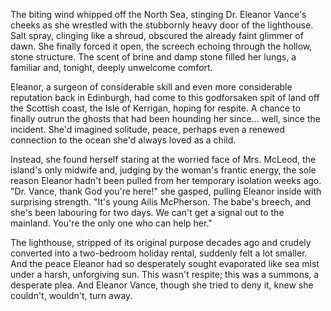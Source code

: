 The biting wind whipped off the North Sea, stinging Dr. Eleanor Vance's cheeks as she wrestled with the stubbornly heavy door of the lighthouse. Salt spray, clinging like a shroud, obscured the already faint glimmer of dawn. She finally forced it open, the screech echoing through the hollow, stone structure. The scent of brine and damp stone filled her lungs, a familiar and, tonight, deeply unwelcome comfort.

Eleanor, a surgeon of considerable skill and even more considerable reputation back in Edinburgh, had come to this godforsaken spit of land off the Scottish coast, the Isle of Kerrigan, hoping for respite. A chance to finally outrun the ghosts that had been hounding her since… well, since the incident. She'd imagined solitude, peace, perhaps even a renewed connection to the ocean she'd always loved as a child.

Instead, she found herself staring at the worried face of Mrs. McLeod, the island's only midwife and, judging by the woman's frantic energy, the sole reason Eleanor hadn't been pulled from her temporary isolation weeks ago. "Dr. Vance, thank God you're here!" she gasped, pulling Eleanor inside with surprising strength. "It's young Ailis McPherson. The babe's breech, and she's been labouring for two days. We can't get a signal out to the mainland. You're the only one who can help her."

The lighthouse, stripped of its original purpose decades ago and crudely converted into a two-bedroom holiday rental, suddenly felt a lot smaller. And the peace Eleanor had so desperately sought evaporated like sea mist under a harsh, unforgiving sun. This wasn't respite; this was a summons, a desperate plea. And Eleanor Vance, though she tried to deny it, knew she couldn't, wouldn't, turn away.
